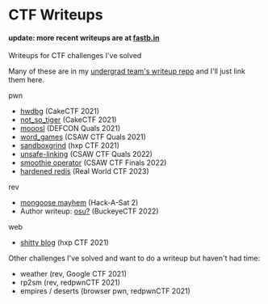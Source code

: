 # CTF Writeups

#### update: more recent writeups are at [fastb.in](https://fastb.in)

Writeups for CTF challenges I've solved

Many of these are in my [undergrad team's writeup repo](https://github.com/cscosu/ctf-writeups) and I'll just link them here.

pwn

- [hwdbg](https://github.com/cscosu/ctf-writeups/tree/master/2021/cakectf/hwdbg) (CakeCTF 2021)
- [not_so_tiger](https://github.com/cscosu/ctf-writeups/tree/master/2021/cakectf/not_so_tiger) (CakeCTF 2021)
- [mooosl](https://github.com/cscosu/ctf-writeups/tree/master/2021/def_con_quals/mooosl) (DEFCON Quals 2021)
- [word_games](https://github.com/cscosu/ctf-writeups/tree/master/2021/csaw_quals/word_games) (CSAW CTF Quals 2021)
- [sandboxgrind](https://github.com/cscosu/ctf-writeups/tree/master/2021/hxp_ctf/sandboxgrind) (hxp CTF 2021)
- [unsafe-linking](https://github.com/ndrewh/ctf/tree/master/csaw_q_2022/unsafe-linking/) (CSAW CTF Quals 2022)
- [smoothie operator](https://ctf.andrewh.tech/2022/csaw-finals-smoothie/) (CSAW CTF Finals 2022)
- [hardened redis](https://github.com/pwning/public-writeup/tree/master/rwctf2023/pwn_hardenedredis) (Real World CTF 2023)

rev

- [mongoose mayhem](https://github.com/cscosu/ctf-writeups/tree/master/2021/hack_a_sat/mongoose_mayhem) (Hack-A-Sat 2)
- Author writeup: [osu?](https://ctf.andrewh.tech/2022/buckeyectf-osu/) (BuckeyeCTF 2022)

web

- [shitty blog](https://github.com/cscosu/ctf-writeups/tree/master/2021/hxp_ctf/shitty-blog) (hxp CTF 2021)



Other challenges I've solved and want to do a writeup but haven't had time:

- weather (rev, Google CTF 2021)
- rp2sm (rev, redpwnCTF 2021)
- empires / deserts (browser pwn, redpwnCTF 2021)
